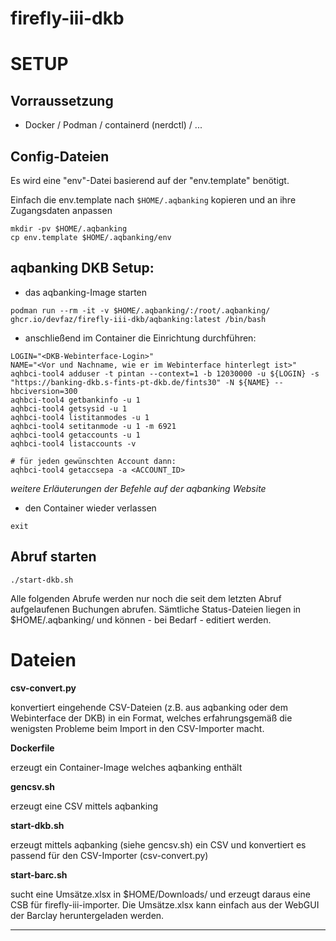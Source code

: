 # firefly-iii-dkb 

# SETUP

## Vorraussetzung

* Docker / Podman / containerd (nerdctl) / ...

## Config-Dateien

Es wird eine "env"-Datei basierend auf der "env.template" benötigt.

Einfach die env.template nach `$HOME/.aqbanking` kopieren und an ihre Zugangsdaten anpassen
```
mkdir -pv $HOME/.aqbanking
cp env.template $HOME/.aqbanking/env
```

## aqbanking DKB Setup:

* das aqbanking-Image starten

```
podman run --rm -it -v $HOME/.aqbanking/:/root/.aqbanking/ ghcr.io/devfaz/firefly-iii-dkb/aqbanking:latest /bin/bash
```

* anschließend im Container die Einrichtung durchführen:

```
LOGIN="<DKB-Webinterface-Login>"
NAME="<Vor und Nachname, wie er im Webinterface hinterlegt ist>"
aqhbci-tool4 adduser -t pintan --context=1 -b 12030000 -u ${LOGIN} -s "https://banking-dkb.s-fints-pt-dkb.de/fints30" -N ${NAME} --hbciversion=300
aqhbci-tool4 getbankinfo -u 1
aqhbci-tool4 getsysid -u 1
aqhbci-tool4 listitanmodes -u 1
aqhbci-tool4 setitanmode -u 1 -m 6921
aqhbci-tool4 getaccounts -u 1
aqhbci-tool4 listaccounts -v

# für jeden gewünschten Account dann:
aqhbci-tool4 getaccsepa -a <ACCOUNT_ID>
```
*weitere Erläuterungen der Befehle auf der aqbanking Website*

* den Container wieder verlassen
```
exit
```

## Abruf starten

```
./start-dkb.sh
```

Alle folgenden Abrufe werden nur noch die seit dem letzten Abruf aufgelaufenen Buchungen abrufen.
Sämtliche Status-Dateien liegen in $HOME/.aqbanking/ und können - bei Bedarf - editiert werden.

# Dateien

**csv-convert.py**

konvertiert eingehende CSV-Dateien (z.B. aus aqbanking oder dem Webinterface der DKB) in ein Format, welches erfahrungsgemäß die wenigsten Probleme beim Import in den CSV-Importer macht.

**Dockerfile**

erzeugt ein Container-Image welches aqbanking enthält

**gencsv.sh**

erzeugt eine CSV mittels aqbanking

**start-dkb.sh**

erzeugt mittels aqbanking (siehe gencsv.sh) ein CSV und konvertiert es passend für den CSV-Importer (csv-convert.py)

**start-barc.sh**

sucht eine Umsätze.xlsx in $HOME/Downloads/ und erzeugt daraus eine CSB für firefly-iii-importer.
Die Umsätze.xlsx kann einfach aus der WebGUI der Barclay heruntergeladen werden.

---
